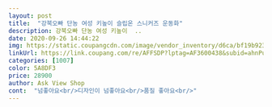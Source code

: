 ```yaml
---
layout: post 
title:  "강북오빠 단농 여성 키높이 슬립온 스니커즈 운동화" 
description: 강북오빠 단농 여성 키높이  ..
date: 2020-09-26 14:44:22 
img: https://static.coupangcdn.com/image/vendor_inventory/d6ca/bf19b923f7f505e3b8d6136e310aaf564fa75231a7dbafe510799837d297.jpg 
linkUrl: https://link.coupang.com/re/AFFSDP?lptag=AF3600438&subid=ahnPublicAsk&pageKey=1300164661&itemId=2313643619&vendorItemId=70310395900&traceid=V0-113-8e2209b604e752da 
categories: [1007] 
color: 5A8DF3 
price: 28900 
author: Ask View Shop 
cont:  "넘좋아요<br/>디자인이 넘좋아요<br/>품질 좋아요<br/>" 
---
```

